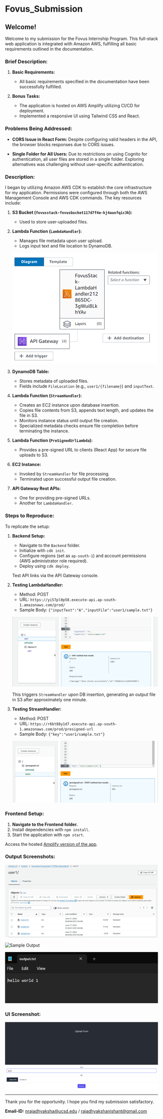 # Fovus_Submission

## Welcome!

Welcome to my submission for the Fovus Internship Program. This full-stack web application is integrated with Amazon AWS, fulfilling all basic requirements outlined in the documentation.

### Brief Description:

1. **Basic Requirements:**
    - All basic requirements specified in the documentation have been successfully fulfilled.

2. **Bonus Tasks:**
    - The application is hosted on AWS Amplify utilizing CI/CD for deployment.
    - Implemented a responsive UI using Tailwind CSS and React.

### Problems Being Addressed:

- **CORS Issue in React Form:**
  Despite configuring valid headers in the API, the browser blocks responses due to CORS issues.

- **Single Folder for All Users:**
  Due to restrictions on using Cognito for authentication, all user files are stored in a single folder. Exploring alternatives was challenging without user-specific authentication.

### Description:

I began by utilizing Amazon AWS CDK to establish the core infrastructure for my application. Permissions were configured through both the AWS Management Console and AWS CDK commands. The key resources include:

1. **S3 Bucket (`fovusstack-fovusbucket117d7f4e-kj4auofqic3k`):**
    - Used to store user-uploaded files.

2. **Lambda Function (`LambdaHandler`):**
    - Manages file metadata upon user upload.
    - Logs input text and file location to DynamoDB.

   ![Lambda Handler](assets/LambdaHandler.png)

3. **DynamoDB Table:**
    - Stores metadata of uploaded files.
    - Fields include `FileLocation` (e.g., `user1/{filename}`) and `inputText`.

4. **Lambda Function (`StreamHandler`):**
    - Creates an EC2 instance upon database insertion.
    - Copies file contents from S3, appends text length, and updates the file in S3.
    - Monitors instance status until output file creation.
    - Specialized metadata checks ensure file completion before terminating the instance.

5. **Lambda Function (`PreSignedUrlLambda`):**
    - Provides a pre-signed URL to clients (React App) for secure file uploads to S3.

6. **EC2 Instance:**
    - Invoked by `StreamHandler` for file processing.
    - Terminated upon successful output file creation.

7. **API Gateway Rest APIs:**
    - One for providing pre-signed URLs.
    - Another for `LambdaHandler`.

### Steps to Reproduce:

To replicate the setup:

1. **Backend Setup:**
    - Navigate to the `Backend` folder.
    - Initialize with `cdk init`.
    - Configure regions (set as `ap-south-1`) and account permissions (AWS administrator role required).
    - Deploy using `cdk deploy`.

   Test API links via the API Gateway console.

2. **Testing LambdaHandler:**
    - Method: POST
    - URL: `https://yi57pl0p58.execute-api.ap-south-1.amazonaws.com/prod/`
    - Sample Body: `{"inputText":"A","inputFile":"user1/sample.txt"}`

   ![Lambda Handler Test](assets/TestLambdaHandler.png)

   This triggers `StreamHandler` upon DB insertion, generating an output file in S3 after approximately one minute.

3. **Testing StreamHandler:**
    - Method: POST
    - URL: `https://r6bt88y1d7.execute-api.ap-south-1.amazonaws.com/prod/presigned-url`
    - Sample Body: `{"key":"user1/sample.txt"}`

   ![Stream Handler Test](assets/TestStreamHandler.png)

### Frontend Setup:

1. **Navigate to the Frontend folder.**
2. Install dependencies with `npm install`.
3. Start the application with `npm start`.

Access the hosted [Amplify version of the app](https://main.d12wxi4pqv7j46.amplifyapp.com/).

### Output Screenshots:

![S3 Bucket](assets/S3bucket.png)

![Sample Output](assets/sample.png)

![Output File](assets/output_txt.png)

### UI Screenshot:

![UI](assets/UI.png)

---

Thank you for the opportunity. I hope you find my submission satisfactory.

**Email-ID:** nrajadhyaksha@ucsd.edu / rajadhyakshanishant@gmail.com
